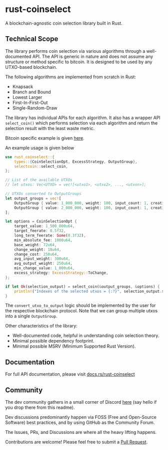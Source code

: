 # rust-coinselect

A blockchain-agnostic coin selection library built in Rust.

## Technical Scope

The library performs coin selection via various algorithms through a well-documented API. The API is generic in nature and does not assume any structure or method specific to bitcoin. It is designed to be used by any UTXO-based blockchain.

The following algorithms are implemented from scratch in Rust:

- Knapsack
- Branch and Bound
- Lowest Larger
- First-In-First-Out
- Single-Random-Draw

The library has individual APIs for each algorithm. It also has a wrapper API `select_coin()` which performs selection via each algorithm and return the selection result with the least waste metric.

Bitcoin specific example is given [here](./examples/bitcoin_crate/).

An example usage is given below

```rust
use rust_coinselect::{
    types::{CoinSelectionOpt, ExcessStrategy, OutputGroup},
    selectcoin::select_coin,
};

// List of the available UTXOs
// let utxos: Vec<UTXO> = vec![<utxo1>, <utxo2>, ..., <utxon>];

// UTXOs converted to OutputGroups
let output_groups = vec![
    OutputGroup { value: 1_000_000, weight: 100, input_count: 1, creation_sequence: None },
    OutputGroup { value: 2_000_000, weight: 100, input_count: 1, creation_sequence: None },
];

let options = CoinSelectionOpt {
    target_value: 1_500_000u64,
    target_feerate: 0.5f32,
    long_term_feerate: Some(0.3f32),
    min_absolute_fee: 1000u64,
    base_weight: 72u64,
    change_weight: 18u64,
    change_cost: 250u64,
    avg_input_weight: 300u64,
    avg_output_weight: 250u64,
    min_change_value: 1_000u64,
    excess_strategy: ExcessStrategy::ToChange,
};

if let Ok(selection_output) = select_coin(&output_groups, &options) {
    println!("Indexes of the selected utxos = {:?}", selection_output.selected_inputs);
}

```

The `convert_utxo_to_output` logic should be implemented by the user for the respective blockchain protocol.
Note that we can group multiple utxos into a single `OutputGroup`.

Other characteristics of the library:

- Well-documented code, helpful in understanding coin selection theory.
- Minimal possible dependency footprint.
- Minimal possible MSRV (Minimum Supported Rust Version).

## Documentation
For full API documentation, please visit [docs.rs/rust-coinselect](https://docs.rs/rust-coinselect)

## Community

The dev community gathers in a small corner of Discord [here](https://discord.gg/n9bjkZk9eB) (say hello if you drop there from this readme).

Dev discussions predominantly happen via FOSS (Free and Open-Source Software) best practices, and by using GitHub as the Community Forum.

The Issues, PRs, and Discussions are where all the heavy lifting happens.

Contributions are welcome! Please feel free to submit a [Pull Request](https://github.com/Bitshala-Incubator/rust-coinselect/pulls).
